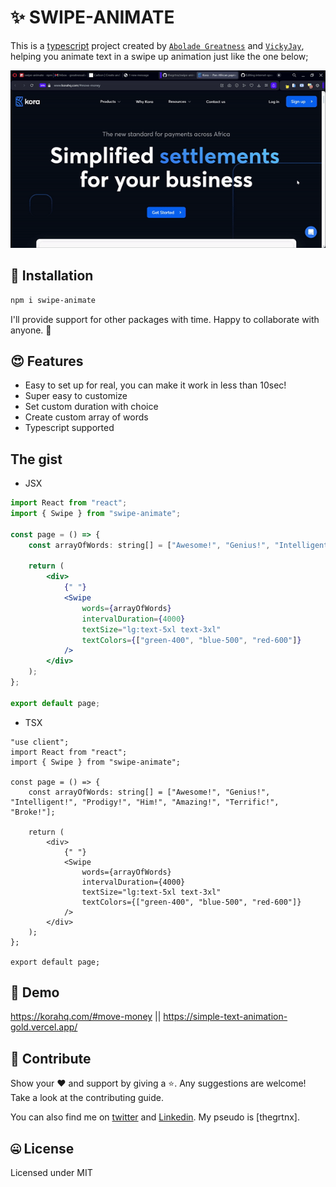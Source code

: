 # ✨ SWIPE-ANIMATE

This is a [typescript](https://www.typescriptlang.org/) project created by [`Abolade Greatness`](https://github.com/thegrtnx) and [`VickyJay`](https://github.com/Victorola-coder), helping you animate text in a swipe up animation just like the one below;

![stacked](https://raw.githubusercontent.com/thegrtnx/swipe-animate/master/vid/kora.gif)

## 🔧 Installation

```bash
npm i swipe-animate

```

I'll provide support for other packages with time. Happy to collaborate with anyone. 🤝

## 😍 Features

- Easy to set up for real, you can make it work in less than 10sec!
- Super easy to customize
- Set custom duration with choice
- Create custom array of words
- Typescript supported

## The gist

- JSX

```jsx
import React from "react";
import { Swipe } from "swipe-animate";

const page = () => {
	const arrayOfWords: string[] = ["Awesome!", "Genius!", "Intelligent!", "Prodigy!", "Him!", "Amazing!", "Terrific!", "Broke!"];

	return (
		<div>
			{" "}
			<Swipe
				words={arrayOfWords}
				intervalDuration={4000}
				textSize="lg:text-5xl text-3xl"
				textColors={["green-400", "blue-500", "red-600"]}
			/>
		</div>
	);
};

export default page;
```

- TSX

```tsx
"use client";
import React from "react";
import { Swipe } from "swipe-animate";

const page = () => {
	const arrayOfWords: string[] = ["Awesome!", "Genius!", "Intelligent!", "Prodigy!", "Him!", "Amazing!", "Terrific!", "Broke!"];

	return (
		<div>
			{" "}
			<Swipe
				words={arrayOfWords}
				intervalDuration={4000}
				textSize="lg:text-5xl text-3xl"
				textColors={["green-400", "blue-500", "red-600"]}
			/>
		</div>
	);
};

export default page;
```

## 🚀 Demo

https://korahq.com/#move-money || https://simple-text-animation-gold.vercel.app/

## 🤝 Contribute

Show your ❤️ and support by giving a ⭐. Any suggestions are welcome! Take a look at the contributing guide.

You can also find me on [twitter](https://twitter.com/thegrtnx) and [Linkedin](https://www.linkedin.com/in/thegrtnx). My pseudo is [thegrtnx].

## 🤐 License

Licensed under MIT
